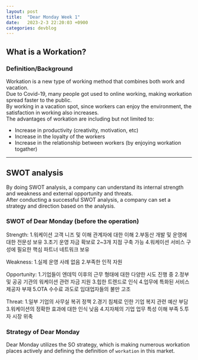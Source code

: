 ```yaml
---
layout: post
title:  "Dear Monday Week 1"
date:   2023-2-3 22:20:03 +0900
categories: devblog
---
```


## What is a Workation?

### Definition/Background

Workation is a new type of working method that combines both work and vacation.  
Due to Covid-19, many people got used to online working, making workation spread faster to the public.  
By working in a vacation spot, since workers can enjoy the environment, the satisfaction in working also increases.  
The advantages of workation are including but not limited to:  

- Increase in productivity (creativity, motivation, etc)
- Increase in the loyalty of the workers
- Increase in the relationship between workers (by enjoying workation togather)

---

## SWOT analysis

By doing SWOT analysis, a company can understand its internal strength and weakness and external opportunity and threats.  
After conducting a successful SWOT analysis, a company can set a strategy and direction based on the analysis.

### SWOT of Dear Monday (before the operation)

Strength: 
1.워케이션 고객 니즈 및 이해 관계자에 대한 이해
2.부동산 개발 및 운영에 대한 전문성 보유
3.초기 운영 자금 확보로 2~3개 지점 구축 가능
4.워케이션 서비스 구성에 필요한 핵심 파트너 네트워크 보유 

Weakness:
1.실제 운영 사례 없음
2.부족한 인적 자원

Opportunity:
1.기업들이 엔데믹 이후의 근무 형태에 대한 다양한 시도 진행 중
2.정부 및 공공 기관의 워케이션 관련 자금 지원
3.힙한 트렌드로 인식
4.업무에 특화된 서비스 제공자 부재
5.OTA 수수료 과도로 임대업자들의 불만 고조

Threat:
1.일부 기업의 사무실 복귀 정책
2.경기 침체로 인한 기업 복지 관련 예산 부담
3.워케이션의 정확한 효과에 대한 인식 낮음
4.지자체의 기업 업무 특성 이해 부족
5.투자 시장 위축

### Strategy of Dear Monday

Dear Monday utilizes the SO strategy, which is making numerous workation places actively and defining the definition of `workation` in this market.